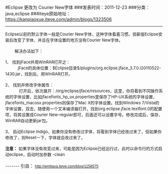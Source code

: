 #Eclipse 更改为 Courier New字体
###发表时间：2011-12-23
###分类：java,eclipse
###iteye原始地址：<a href="https://kanpiaoxue.iteye.com/admin/blogs/1323506" target="_blank">https://kanpiaoxue.iteye.com/admin/blogs/1323506</a>

---

<p><span style="font-family: Helvetica, Tahoma, Arial, sans-serif; font-size: 14px; line-height: 25px;"> </span></p>
<p style="padding: 0px; margin: 0px;"><span style="font-size: small;">Eclipse以前的默认字体一般是Courier New字体，这种字体看着习惯。但新版Eclipse安装后改变了字体，并且在字体设置的地方没有Courier New字体。</span></p>
<p style="padding: 0px; margin: 0px;"><span style="font-size: small;">&nbsp;</span></p>
<p style="padding-top: 0px; padding-right: 0px; padding-bottom: 0px; padding-left: 30px; margin: 0px;"><span style="font-size: small;">解决办法如下：</span></p>
<p style="padding-top: 0px; padding-right: 0px; padding-bottom: 0px; padding-left: 30px; margin: 0px;"><span style="font-size: small;">&nbsp;</span></p>
<p style="padding: 0px; margin: 0px;"><span style="font-size: small;">1、 找到jFace并用WinRAR打开之：</span></p>
<p style="padding: 0px; margin: 0px;"><span style="font-size: small;">&nbsp;&nbsp;&nbsp;&nbsp;&nbsp;&nbsp;&nbsp;&nbsp;&nbsp;&nbsp; jFace的具体位置：$Eclipse目录$/plugins/org.eclipse.jface_3.7.0.I20110522-1430.jar，找到后，用WinRAR打开。</span></p>
<p style="padding: 0px; margin: 0px;"><span style="font-size: small;">&nbsp;</span></p>
<p style="padding: 0px; margin: 0px;"><span style="font-size: small;">2、 找到并修改字体属性：<br>&nbsp;&nbsp;&nbsp;&nbsp;&nbsp;&nbsp;&nbsp;&nbsp;&nbsp;&nbsp;&nbsp; 打开后，依次展开：/org/eclipse/jface/resources，这里，你将看到不同操作系统的字体设置，比如jfacefonts_hp_ux,properties里保存了HP-UX系统的字体设置，jfacefonts_macosx.properties则保存了Mac X的字体设置。找到Windows 7/Vista的字体设置，双击，随便用一个文本编译器打开，找到org.eclipse.jface.textfont.0的配置项，将其设置成Courier New-regular即可，后面还可以设置字号。修改完成后，保存，WinRAR自动更新jar包。</span></p>
<p style="padding: 0px; margin: 0px;"><span style="font-size: small;">&nbsp;</span></p>
<p style="padding: 0px; margin: 0px;"><span style="font-size: small;">3、 启动Eclipse Indigo，如果你没有修改过字体，将看到字体已经改过来了，但如果你修改了，则Reset一下，字体就会改过来了。</span></p>
<p style="padding: 0px; margin: 0px;"><span style="font-size: small;">&nbsp;</span></p>
<p style="padding: 0px; margin: 0px;"><span><span style="font-size: small;"><strong style="font-weight: bold;">注意：</strong>&nbsp;如果字体没有改变过来，可能是因为Eclipse已经运行过，此时以命令行的方式启动eclipse，启动时加参数 -clean</span></span></p>
<p style="padding: 0px; margin: 0px;">&nbsp;</p>
<p style="padding: 0px; margin: 0px;">------- 引自：&nbsp;<span style="font-family: Verdana, Arial, Helvetica, sans-serif; font-size: 12px; line-height: normal;"><a href="http://wmljava.iteye.com/blog/1158575">http://wmljava.iteye.com/blog/1158575</a></span></p>
<p></p>